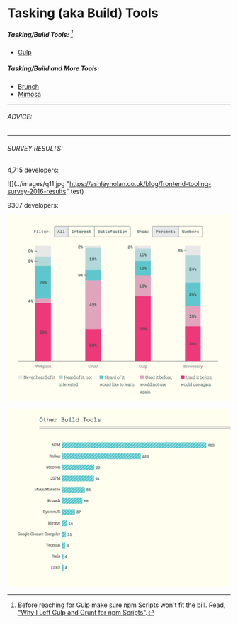 # Tasking (aka Build) Tools 

##### Tasking/Build Tools: [^1]

* [Gulp](http://gulpjs.com/)

##### Tasking/Build and More Tools:

* [Brunch](http://brunch.io/)
* [Mimosa](http://mimosa.io/)

***

###### ADVICE:

[^1]: Before reaching for Gulp make sure npm Scripts won't fit the bill. Read, ["Why I Left Gulp and Grunt for npm Scripts"](https://medium.freecodecamp.com/why-i-left-gulp-and-grunt-for-npm-scripts-3d6853dd22b8#.nw3huib54).

***

###### SURVEY RESULTS:

4,715 developers:

![](../images/q11.jpg "https://ashleynolan.co.uk/blog/frontend-tooling-survey-2016-results" test)

9307 developers:

![](../images/task1.png "http://stateofjs.com/")

![](../images/tasks2.png "http://stateofjs.com/")






































 






